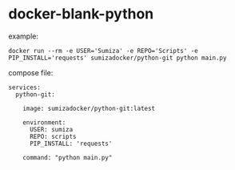 # docker-blank-python

example:
```
docker run --rm -e USER='Sumiza' -e REPO='Scripts' -e PIP_INSTALL='requests' sumizadocker/python-git python main.py
```
compose file:
```
services:
  python-git:
    
    image: sumizadocker/python-git:latest
    
    environment:
      USER: sumiza
      REPO: scripts
      PIP_INSTALL: 'requests'

    command: "python main.py"
```
